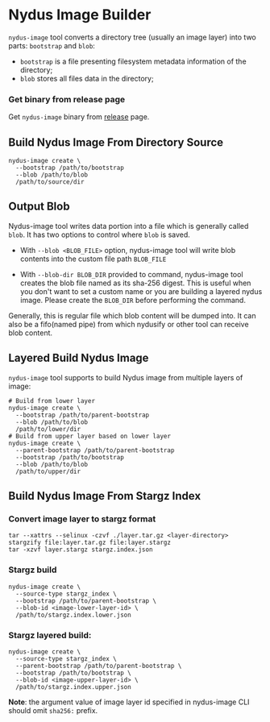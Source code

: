 # Nydus Image Builder

`nydus-image` tool converts a directory tree (usually an image layer) into two parts: `bootstrap` and `blob`:

- `bootstrap` is a file presenting filesystem metadata information of the directory;
- `blob` stores all files data in the directory;

### Get binary from release page

Get `nydus-image` binary from [release](https://github.com/dragonflyoss/image-service/releases/latest) page.

## Build Nydus Image From Directory Source

```shell
nydus-image create \
  --bootstrap /path/to/bootstrap
  --blob /path/to/blob
  /path/to/source/dir
```

## Output Blob

Nydus-image tool writes data portion into a file which is generally called `blob`. It has two options to control where `blob` is saved.

- With `--blob <BLOB_FILE>` option, nydus-image tool will write blob contents into the custom file path `BLOB_FILE`

- With `--blob-dir BLOB_DIR` provided to command, nydus-image tool creates the blob file named as its sha-256 digest. This is useful when you don't want to set a custom name or you are building a layered nydus image. Please create the `BLOB_DIR` before performing the command.

Generally, this is regular file which blob content will be dumped into. It can also be a fifo(named pipe) from which nydusify or other tool can receive blob content.

## Layered Build Nydus Image

`nydus-image` tool supports to build Nydus image from multiple layers of image:

```shell
# Build from lower layer
nydus-image create \
  --bootstrap /path/to/parent-bootstrap
  --blob /path/to/blob
  /path/to/lower/dir
# Build from upper layer based on lower layer
nydus-image create \
  --parent-bootstrap /path/to/parent-bootstrap
  --bootstrap /path/to/bootstrap
  --blob /path/to/blob
  /path/to/upper/dir
```

## Build Nydus Image From Stargz Index

### Convert image layer to stargz format

```shell
tar --xattrs --selinux -czvf ./layer.tar.gz <layer-directory>
stargzify file:layer.tar.gz file:layer.stargz
tar -xzvf layer.stargz stargz.index.json
```

### Stargz build

```shell
nydus-image create \
  --source-type stargz_index \
  --bootstrap /path/to/parent-bootstrap \
  --blob-id <image-lower-layer-id> \
  /path/to/stargz.index.lower.json
```

### Stargz layered build:

```shell
nydus-image create \
  --source-type stargz_index \
  --parent-bootstrap /path/to/parent-bootstrap \
  --bootstrap /path/to/bootstrap \
  --blob-id <image-upper-layer-id> \
  /path/to/stargz.index.upper.json
```

**Note**: the argument value of image layer id specified in nydus-image CLI should omit `sha256:` prefix.
